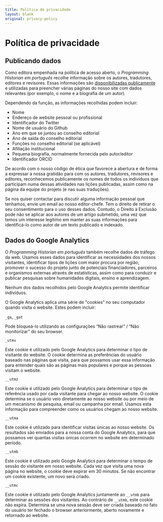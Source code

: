 ```yaml
---
title: Política de privacidade
layout: blank
original: privacy-policy
---
```


# Política de privacidade

## Publicando dados

Como editora empenhada na política de acesso aberto, o *Programming Historian em português* recolhe informação sobre os autores, tradutores, editores e revisores. Essas informações são [disponibilizadas publicamente](https://github.com/programminghistorian/jekyll/blob/gh-pages/_data/ph_authors.yml) e utilizadas para preencher várias páginas do nosso site com dados relevantes (por exemplo, o nome e a biografia de um autor).

Dependendo da função, as informações recolhidas podem incluir:

- Nome
- Endereço de website pessoal ou profissional
- Identificador do Twitter
- Nome de usuário do Github
- Ano em que se juntou ao conselho editorial
- Ano de saída do conselho editorial
- Funções no conselho editorial (se aplicável)
- Afiliação institucional
- Pequena biografia, normalmente fornecida pelo autor/editor
- Identificador ORCID

De acordo com o nosso código de ética que favorece a abertura e de forma a expressar a nossa gratidão para com os autores, tradutores, revisores e editores, reconhecemos publicamente os nomes de todos os indivíduos que participam numa dessas atividades nas lições publicadas, assim como na página da equipe do projeto (e nas suas traduções).

Se nos quiser contactar para discutir alguma informação pessoal que tenhamos, envie um email ao nosso editor-chefe. Tem o direito de retirar o seu consentimento para o uso desses dados. Contudo, o Direito à Exclusão pode não se aplicar aos autores de um artigo submetido, uma vez que temos um interesse legítimo em manter as suas informações para identificá-lo como autor de um texto publicado e indexado.

## Dados do Google Analytics

O *Programming Historian em português* também recolhe dados de tráfego da web. Usamos esses dados para identificar as necessidades dos nossos visitantes, identificar tipos de lições com maior procura por região, promover o sucesso do projeto junto de potenciais financiadores, parceiros e organismos externas através de estatísticas, assim como para conduzir e publicar pesquisas sobre humanidades digitais, ensino e aprendizagem.

Nenhum dos dados recolhidos pelo Google Analytics permite identificar indivíduos.

O Google Analytics aplica uma série de "cookies" no seu computador quando visita o website. Estes podem incluir:

`_ga`, `_gat`

Pode bloqueá-lo utilizando as configurações “Não rastrear” / “Não monitorizar” do seu browser.

`_utmv`

Este cookie é utilizado pelo Google Analytics para determinar o tipo de visitante do website. O cookie determina as preferências do usuário baseado nas páginas que visita, para que possamos usar essa informação para entender quais são as páginas mais populares e porque as pessoas visitam o website.

`__utmz`

Este cookie é utilizado pelo Google Analytics para determinar o tipo de referência usado por cada visitante para chegar ao nosso website. O cookie determina se o usuário veio diretamente ao nosso website ou por meio de um mecanismo de pesquisa, email ou campanha por email. Usamos esta informação para compreender como os usuários chegam ao nosso website.

`__utma`

Este cookie é utilizado para identificar visitas únicas ao nosso website. Os resultados são enviados para a nossa conta do Google Analytics, para que possamos ver quantas visitas únicas ocorrem no website em determinado período.

`__utmb`

Este cookie é utilizado pelo Google Analytics para determinar o tempo de sessão do visitante em nosso website. Cada vez que visita uma nova página no website, o cookie deve expirar em 30 minutos. Se não encontrar um cookie existente, um novo será criado.

`__utmc`

Este cookie é utilizado pelo Google Analytics juntamente ao `__utmb` para determinar as sessões dos visitantes. Ao contrário de `__utmb`, este cookie não expira. Determina se uma nova sessão deve ser criada baseado no fato do usuário ter fechado o browser anteriormente, aberto novamente e retornado ao website.
